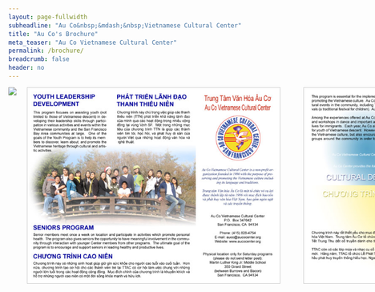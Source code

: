 ```yaml
---
layout: page-fullwidth
subheadline: "Au Co&nbsp;&mdash;&nbsp;Vietnamese Cultural Center"
title: "Au Co's Brochure"
meta_teaser: "Au Co Vietnamese Cultural Center"
permalink: /brochure/
breadcrumb: false
header: no
---
```

<!--more-->
<div class="row">
<div class="medium-4 medium-push-8 columns">
</div><!-- /.medium-4.columns -->
<div class="medium-8 medium-pull-4 columns" markdown="1">
<img width="424" src="{{ site.urlimg }}seaacc-logo.png">

<img width="100%" height="auto" align="center" style="border: 1px solid #cccccc;" alt="" src="/images/Au-Co-Brochure-2010-page1.jpg">
<p>&nbsp;</p>
<img width="100%" height="auto" align="center" style="border: 1px solid #cccccc;" alt="" src="/images/Au-Co-Brochure-2010-page2.jpg">
<p>&nbsp;</p>
<img width="100%" height="auto" align="center" style="border: 1px solid #cccccc;" alt="" src="/images/AUCO_Productions-page-1.jpg">
<p>&nbsp;</p>
<img width="100%" height="auto" align="center" style="border: 1px solid #cccccc;" alt="" src="/images/AUCO_Productions-page-2.jpg">
</div><!-- /.row -->
